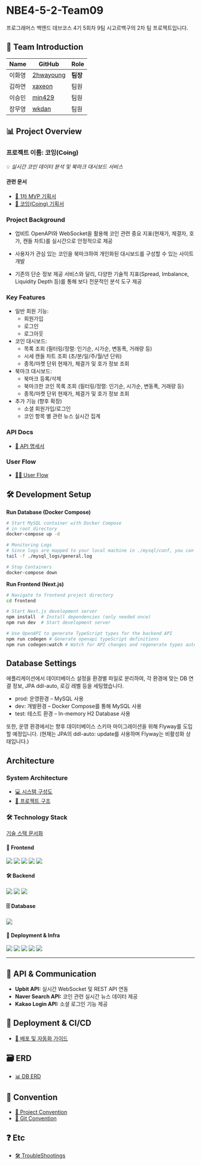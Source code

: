 # NBE4-5-2-Team09

프로그래머스 백엔드 데브코스 4기 5회차 9팀 시고르백구의 2차 팀 프로젝트입니다.


## 👥 Team Introduction

| Name     | GitHub                                    | Role       |
|----------|---------------------------------------------|------------|
| 이화영 | [2hwayoung](https://github.com/2hwayoung)  | **팀장**   |
| 김하연 | [xaxeon](https://github.com/xaxeon)        | 팀원       |
| 이승민 | [min429](https://github.com/min429)        | 팀원       |
| 장무영 | [wkdan](https://github.com/wkdan)          | 팀원       |


## 📊 Project Overview

### 프로젝트 이름: **코잉(Coing)**
💡 *실시간 코인 데이터 분석 및 북마크 대시보드 서비스*

#### 관련 문서
- [📘 1차 MVP 기획서](https://github.com/prgrms-be-devcourse/NBE4-5-2-Team09/wiki/%EC%BD%94%EC%9E%89(Coing)-1%EC%B0%A8-MVP-%EA%B8%B0%ED%9A%8D%EC%84%9C)
- [📝 코잉(Coing) 기획서](https://github.com/prgrms-be-devcourse/NBE4-5-2-Team09/wiki/%EC%BD%94%EC%9E%89(Coing)-%EA%B8%B0%ED%9A%8D%EC%84%9C)


### Project Background
 - 업비트 OpenAPI와 WebSocket을 활용해 코인 관련 중요 지표(현재가, 체결자, 호가, 캔들 차트)를 실시간으로 안정적으로 제공

 - 사용자가 관심 있는 코인을 북마크하여 개인화된 대시보드를 구성할 수 있는 사이트 개발

 - 기존의 단순 정보 제공 서비스와 달리, 다양한 기술적 지표(Spread, Imbalance, Liquidity Depth 등)를 통해 보다 전문적인 분석 도구 제공
 

### Key Features
 - 일반 회원 기능:
    - 회원가입
    - 로그인
    - 로그아웃
 - 코인 대시보드:
    - 목록 조회 (필터링/정렬: 인기순, 시가순, 변동폭, 거래량 등)
    - 시세 캔들 차트 조회 (초/분/일/주/월/년 단위)
    - 종목/마켓 단위 현재가, 체결가 및 호가 정보 조회
 - 북마크 대시보드:
    - 북마크 등록/삭제
    - 북마크한 코인 목록 조회 (필터링/정렬: 인기순, 시가순, 변동폭, 거래량 등)
    - 종목/마켓 단위 현재가, 체결가 및 호가 정보 조회
 - 추가 기능 (향후 확장)
    - 소셜 회원가입/로그인
    - 코인 항목 별 관련 뉴스 실시간 집계

### API Docs
- [📃 API 명세서](https://github.com/prgrms-be-devcourse/NBE4-5-2-Team09/wiki/API-%EB%AA%85%EC%84%B8)

### User Flow
- [👨‍💻 User Flow](https://github.com/prgrms-be-devcourse/NBE4-5-2-Team09/wiki/User-Flow)

## 🛠️ Development Setup

**Run Database (Docker Compose)**

```bash
# Start MySQL container with Docker Compose
# in root directory
docker-compose up -d

# Monitoring Logs
# Since logs are mapped to your local machine in ./mysql/conf, you can monitor them directly:
tail -f ./mysql_logs/general.log

# Stop Containers
docker-compose down

```

**Run Frontend (Next.js)**

```bash
# Navigate to frontend project directory
cd frontend

# Start Next.js development server
npm install  # Install dependencies (only needed once)
npm run dev  # Start development server

# Use OpenAPI to generate TypeScript types for the backend API
npm run codegen # Generate openapi typeScript definitions
npm run codegen:watch # Watch for API changes and regenerate types automatically

```

## Database Settings

애플리케이션에서 데이터베이스 설정을 환경별 파일로 분리하여, 각 환경에 맞는 DB 연결 정보, JPA ddl-auto, 로깅 레벨 등을 세팅했습니다.

- prod: 운영환경 – MySQL 사용
- dev: 개발환경 – Docker Compose를 통해 MySQL 사용
- test: 테스트 환경 – In-memory H2 Database 사용

또한, 운영 환경에서는 향후 데이터베이스 스키마 마이그레이션을 위해 Flyway를 도입할 예정입니다. (현재는 JPA의 ddl-auto: update를 사용하며 Flyway는 비활성화 상태입니다.)


## Architecture

### System Architecture
- [💻 시스템 구성도](https://github.com/prgrms-be-devcourse/NBE4-5-2-Team09/wiki/%EC%8B%9C%EC%8A%A4%ED%85%9C-%EA%B5%AC%EC%84%B1%EB%8F%84(%EC%95%84%ED%82%A4%ED%85%8D%EC%B2%98))
- [📃 프로젝트 구조](https://github.com/prgrms-be-devcourse/NBE4-5-2-Team09/wiki/%ED%94%84%EB%A1%9C%EC%A0%9D%ED%8A%B8-%EA%B5%AC%EC%A1%B0)

### 🛠️ Technology Stack
[기술 스택 문서화](https://github.com/prgrms-be-devcourse/NBE4-5-2-Team09/wiki/%EA%B8%B0%EC%88%A0-%EC%8A%A4%ED%83%9D)
#### 🎨 Frontend
<div align=""> 
  <img src="https://img.shields.io/badge/HTML5-E34F26?style=for-the-badge&logo=html5&logoColor=white"/>
  <img src="https://img.shields.io/badge/CSS3-1572B6?style=for-the-badge&logo=css3&logoColor=white"/>
  <img src="https://img.shields.io/badge/JavaScript-F7DF1E?style=for-the-badge&logo=javascript&logoColor=black"/>
  <img src="https://img.shields.io/badge/TypeScript-3178C6?style=for-the-badge&logo=typescript&logoColor=white"/>
  <img src="https://img.shields.io/badge/Next.js-000000?style=for-the-badge&logo=next.js&logoColor=white"/>
</div>

#### 🛠 Backend
<div align=""> 
  <img src="https://img.shields.io/badge/Java-007396?style=for-the-badge&logo=java&logoColor=white"/>
  <img src="https://img.shields.io/badge/SpringBoot-6DB33F?style=for-the-badge&logo=springboot&logoColor=white"/>
  <img src="https://img.shields.io/badge/Apache%20Tomcat-F8DC75?style=for-the-badge&logo=apachetomcat&logoColor=white"/>
</div>

#### 🗄 Database
<div align=""> 
  <img src="https://img.shields.io/badge/MySQL-4479A1?style=for-the-badge&logo=mysql&logoColor=white"/>
</div>

#### 🚀 Deployment & Infra
<div align=""> 
  <img src="https://img.shields.io/badge/Linux-FCC624?style=for-the-badge&logo=linux&logoColor=black"/>
  <img src="https://img.shields.io/badge/AWS-232F3E?style=for-the-badge&logo=amazonwebservices&logoColor=white"/>
  <img src="https://img.shields.io/badge/Vercel-000000?style=for-the-badge&logo=vercel&logoColor=white"/>
  <img src="https://img.shields.io/badge/Nginx-009639?style=for-the-badge&logo=nginx&logoColor=white"/>
  <img src="https://img.shields.io/badge/GitHub%20Actions-2088FF?style=for-the-badge&logo=githubactions&logoColor=white"/>
</div>

---

## 📡 API & Communication
- **Upbit API:** 실시간 WebSocket 및 REST API 연동
- **Naver Search API:** 코인 관련 실시간 뉴스 데이터 제공
- **Kakao Login API:** 소셜 로그인 기능 제공


## 🚀 Deployment & CI/CD
- [🔗 배포 및 자동화 가이드](https://github.com/prgrms-be-devcourse/NBE4-5-2-Team09/wiki/%EB%B0%B0%ED%8F%AC-%EB%B0%8F-%EC%9E%90%EB%8F%99%ED%99%94)


## 🗃 ERD
- [📊 DB ERD](https://github.com/prgrms-be-devcourse/NBE4-5-2-Team09/wiki/ERD)


## 📌 Convention
- [📑 Project Convention](https://github.com/prgrms-be-devcourse/NBE4-5-2-Team09/wiki/Convention)
- [📝 Git Convention](https://github.com/prgrms-be-devcourse/NBE4-5-2-Team09/wiki/Git-Hub-%ED%98%91%EC%97%85-%EA%B7%9C%EC%B9%99)


## ❓ Etc
- [🛠️ TroubleShootings](https://github.com/prgrms-be-devcourse/NBE4-5-2-Team09/wiki/TroubleShootings)
